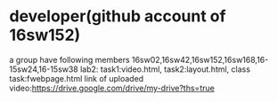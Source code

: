 # developer(github account of 16sw152)
a group have following members 16sw02,16sw42,16sw152,16sw168,16-15sw24,16-15sw38
lab2: task1:video.html, task2:layout.html, class task:fwebpage.html
link of uploaded video:https://drive.google.com/drive/my-drive?ths=true
